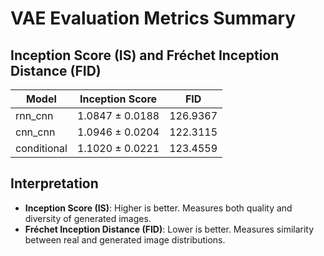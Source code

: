 # VAE Evaluation Metrics Summary

## Inception Score (IS) and Fréchet Inception Distance (FID)

| Model | Inception Score | FID |
|-------|----------------|-----|
| rnn_cnn | 1.0847 ± 0.0188 | 126.9367 |
| cnn_cnn | 1.0946 ± 0.0204 | 122.3115 |
| conditional | 1.1020 ± 0.0221 | 123.4559 |

## Interpretation

- **Inception Score (IS)**: Higher is better. Measures both quality and diversity of generated images.
- **Fréchet Inception Distance (FID)**: Lower is better. Measures similarity between real and generated image distributions.

